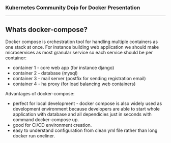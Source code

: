 ### Kubernetes Community Dojo for Docker Presentation
---  
## Whats docker-compose?
Docker compose is orchestration tool for handling multiple containers as one stack at once.
For instance building web application we should make microservices as most granular service so each service should be per
container:
* container 1 - core web app (for instance django)
* container 2 - database  (mysql)
* container 3 - mail server (postfix for sending registration email)
* container 4 - ha proxy (for load balancing web containers)

Advantages of docker-compose:
* perfect for local development - docker compose is also widely used as development environment because 
developers are able to start whole application with database and all dependicies just in seconds with
command docker-compose up.
* good for CI/CD environment creation.
* easy to understand configuration from clean yml file rather than long docker run  oneliner.

